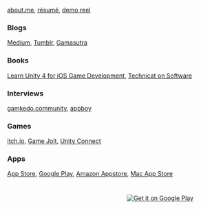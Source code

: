 [about.me](http://philipchu.com/), [résumé](https://medium.com/technicat-on-software/my-medium-resume-39ff22301f5b), [demo reel](https://medium.com/technicat-on-software/my-demo-reel-704a3cf87d5e#.rwsxm88tr)

### Blogs

[Medium](http://medium.com/@technicat), [Tumblr](http://fugugames.tumblr.com/), [Gamasutra](http://www.gamasutra.com/blogs/author/PhilChu/924713/)

### Books

[Learn Unity 4 for iOS Game Development](https://www.amazon.com/Learn-Unity-Development-Technology-Action/dp/1430248750), [Technicat on Software](https://www.amazon.com/Technicat-Software-Philip-Chu-ebook/dp/B00703SOLC)

### Interviews

[gamkedo.community](http://po.st/rrNbD5), [appboy](https://www.appboy.com/blog/interview-philip-chu-they-dont-make-em-like-they-used-to/)

### Games

[itch.io](http://hyperbowl.io/), [Game Jolt](http://gamejolt.com/games/hyperbowl/1342), [Unity Connect](https://connect.unity.com/u/581cd652090915002eeb8739)

### Apps

[App Store](https://itunes.apple.com/us/developer/technicat-llc/id295241742), [Google Play](https://play.google.com/store/apps/developer?id=Technicat+LLC), [Amazon Appstore](https://www.amazon.com/s/ref=bl_sr_mobile-apps?_encoding=UTF8&field-brandtextbin=Technicat%2C%20LLC&node=2350149011), [Mac App Store](https://itunes.apple.com/us/app/hyperbowl/id420366516)

<a href="https://itunes.apple.com/us/app/hyperbowl/id344209253?mt=8&at=10l6Xd&ct=ixn1fod84600xkod01g9a" style="display:inline-block;overflow:hidden;background:url(//linkmaker.itunes.apple.com/assets/shared/badges/en-us/appstore-lrg.svg) no-repeat;width:135px;height:40px;background-size:contain;"></a>
<a href="https://geo.itunes.apple.com/us/app/hyperbowl/id420366516?mt=12&at=10l6Xd&ct=ixn1fod84600xkod01g9a" style="display:inline-block;overflow:hidden;background:url(//linkmaker.itunes.apple.com/assets/shared/badges/en-us/macappstore-lrg.svg) no-repeat;width:135px;height:40px;background-size:contain;"></a>
<a href="https://play.google.com/store/search?q=pub:Technicat LLC">
  <img alt="Get it on Google Play"
       src="https://developer.android.com/images/brand/en_generic_rgb_wo_45.png" />
</a>
